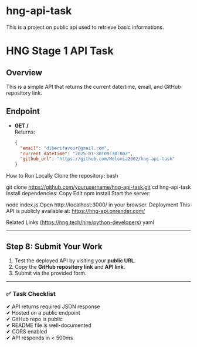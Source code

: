 # hng-api-task
This is a project on public api used to retrieve basic informations. 


# HNG Stage 1 API Task

## Overview
This is a simple API that returns the current date/time, email, and GitHub repository link.

## Endpoint
- **GET /**  
  Returns:
  ```json
  {
    "email": "diberifavour@gmail.com",
    "current_datetime": "2025-01-30T09:30:00Z",
    "github_url": "https://github.com/Molonia2002/hng-api-task"
  }
How to Run Locally
Clone the repository:
bash

git clone https://github.com/yourusername/hng-api-task.git
cd hng-api-task
Install dependencies:
Copy
Edit
npm install
Start the server:

node index.js
Open http://localhost:3000/ in your browser.
Deployment
This API is publicly available at:
https://hng-api.onrender.com/

Related Links
(https://hng.tech/hire/python-developers)
yaml


---

## **Step 8: Submit Your Work**
1. Test the deployed API by visiting your **public URL**.  
2. Copy the **GitHub repository link** and **API link**.  
3. Submit via the provided form.

---

### ✅ **Task Checklist**
✔ API returns required JSON response  
✔ Hosted on a public endpoint  
✔ GitHub repo is public  
✔ README file is well-documented  
✔ CORS enabled  
✔ API responds in < 500ms 
